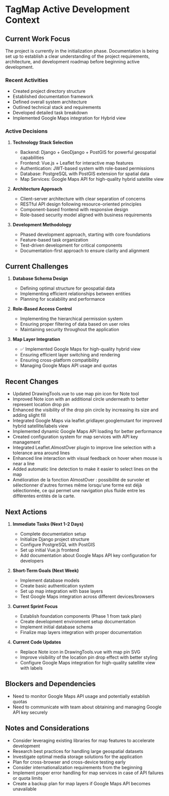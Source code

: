 # TagMap Active Development Context

## Current Work Focus

The project is currently in the initialization phase. Documentation is being set up to establish a clear understanding of the project requirements, architecture, and development roadmap before beginning active development.

### Recent Activities
- Created project directory structure
- Established documentation framework
- Defined overall system architecture
- Outlined technical stack and requirements
- Developed detailed task breakdown
- Implemented Google Maps integration for Hybrid view

### Active Decisions

1. **Technology Stack Selection**
   - Backend: Django + GeoDjango + PostGIS for powerful geospatial capabilities
   - Frontend: Vue.js + Leaflet for interactive map features
   - Authentication: JWT-based system with role-based permissions
   - Database: PostgreSQL with PostGIS extension for spatial data
   - Map Services: Google Maps API for high-quality hybrid satellite view

2. **Architecture Approach**
   - Client-server architecture with clear separation of concerns
   - RESTful API design following resource-oriented principles
   - Component-based frontend with responsive design
   - Role-based security model aligned with business requirements

3. **Development Methodology**
   - Phased development approach, starting with core foundations
   - Feature-based task organization
   - Test-driven development for critical components
   - Documentation-first approach to ensure clarity and alignment

## Current Challenges

1. **Database Schema Design**
   - Defining optimal structure for geospatial data
   - Implementing efficient relationships between entities
   - Planning for scalability and performance

2. **Role-Based Access Control**
   - Implementing the hierarchical permission system
   - Ensuring proper filtering of data based on user roles
   - Maintaining security throughout the application

3. **Map Layer Integration**
   - ✅ Implemented Google Maps for high-quality hybrid view
   - Ensuring efficient layer switching and rendering
   - Ensuring cross-platform compatibility
   - Managing Google Maps API usage and quotas

## Recent Changes
- Updated DrawingTools.vue to use map pin icon for Note tool
- Improved Note icon with an additional circle underneath to better represent location drop pin
- Enhanced the visibility of the drop pin circle by increasing its size and adding slight fill
- Integrated Google Maps via leaflet.gridlayer.googlemutant for improved hybrid satellite/labels view
- Implemented dynamic Google Maps API loading for better performance
- Created configuration system for map services with API key management
- Integrated Leaflet.AlmostOver plugin to improve line selection with a tolerance area around lines
- Enhanced line interaction with visual feedback on hover when mouse is near a line
- Added automatic line detection to make it easier to select lines on the map
- Amélioration de la fonction AlmostOver : possibilité de survoler et sélectionner d'autres formes même lorsqu'une forme est déjà sélectionnée, ce qui permet une navigation plus fluide entre les différentes entités de la carte.

## Next Actions

1. **Immediate Tasks (Next 1-2 Days)**
   - Complete documentation setup
   - Initialize Django project structure
   - Configure PostgreSQL with PostGIS
   - Set up initial Vue.js frontend
   - Add documentation about Google Maps API key configuration for developers

2. **Short-Term Goals (Next Week)**
   - Implement database models
   - Create basic authentication system
   - Set up map integration with base layers
   - Test Google Maps integration across different devices/browsers

3. **Current Sprint Focus**
   - Establish foundation components (Phase 1 from task plan)
   - Create development environment setup documentation
   - Implement initial database schema
   - Finalize map layers integration with proper documentation

4. **Current Code Updates**
   - Replace Note icon in DrawingTools.vue with map pin SVG
   - Improve visibility of the location pin drop effect with better styling
   - Configure Google Maps integration for high-quality satellite view with labels

## Blockers and Dependencies

- Need to monitor Google Maps API usage and potentially establish quotas
- Need to communicate with team about obtaining and managing Google API key securely

## Notes and Considerations

- Consider leveraging existing libraries for map features to accelerate development
- Research best practices for handling large geospatial datasets
- Investigate optimal media storage solutions for the application
- Plan for cross-browser and cross-device testing early
- Consider internationalization requirements from the beginning 
- Implement proper error handling for map services in case of API failures or quota limits
- Create a backup plan for map layers if Google Maps API becomes unavailable 